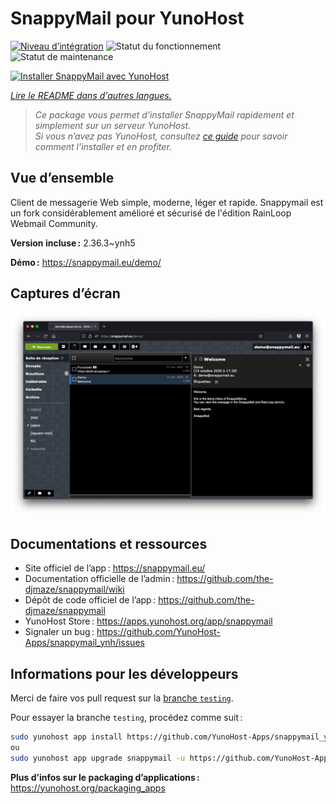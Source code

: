 <!--
Nota bene : ce README est automatiquement généré par <https://github.com/YunoHost/apps/tree/master/tools/readme_generator>
Il NE doit PAS être modifié à la main.
-->

# SnappyMail pour YunoHost

[![Niveau d’intégration](https://dash.yunohost.org/integration/snappymail.svg)](https://ci-apps.yunohost.org/ci/apps/snappymail/) ![Statut du fonctionnement](https://ci-apps.yunohost.org/ci/badges/snappymail.status.svg) ![Statut de maintenance](https://ci-apps.yunohost.org/ci/badges/snappymail.maintain.svg)

[![Installer SnappyMail avec YunoHost](https://install-app.yunohost.org/install-with-yunohost.svg)](https://install-app.yunohost.org/?app=snappymail)

*[Lire le README dans d'autres langues.](./ALL_README.md)*

> *Ce package vous permet d’installer SnappyMail rapidement et simplement sur un serveur YunoHost.*  
> *Si vous n’avez pas YunoHost, consultez [ce guide](https://yunohost.org/install) pour savoir comment l’installer et en profiter.*

## Vue d’ensemble

Client de messagerie Web simple, moderne, léger et rapide. Snappymail est un fork considérablement amélioré et sécurisé de l'édition RainLoop Webmail Community.

**Version incluse :** 2.36.3~ynh5

**Démo :** <https://snappymail.eu/demo/>

## Captures d’écran

![Capture d’écran de SnappyMail](./doc/screenshots/screenshot.png)

## Documentations et ressources

- Site officiel de l’app : <https://snappymail.eu/>
- Documentation officielle de l’admin : <https://github.com/the-djmaze/snappymail/wiki>
- Dépôt de code officiel de l’app : <https://github.com/the-djmaze/snappymail>
- YunoHost Store : <https://apps.yunohost.org/app/snappymail>
- Signaler un bug : <https://github.com/YunoHost-Apps/snappymail_ynh/issues>

## Informations pour les développeurs

Merci de faire vos pull request sur la [branche `testing`](https://github.com/YunoHost-Apps/snappymail_ynh/tree/testing).

Pour essayer la branche `testing`, procédez comme suit :

```bash
sudo yunohost app install https://github.com/YunoHost-Apps/snappymail_ynh/tree/testing --debug
ou
sudo yunohost app upgrade snappymail -u https://github.com/YunoHost-Apps/snappymail_ynh/tree/testing --debug
```

**Plus d’infos sur le packaging d’applications :** <https://yunohost.org/packaging_apps>
